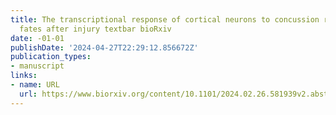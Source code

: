 ```yaml
---
title: The transcriptional response of cortical neurons to concussion reveals divergent
  fates after injury textbar bioRxiv
date: -01-01
publishDate: '2024-04-27T22:29:12.856672Z'
publication_types:
- manuscript
links:
- name: URL
  url: https://www.biorxiv.org/content/10.1101/2024.02.26.581939v2.abstract
---
```

